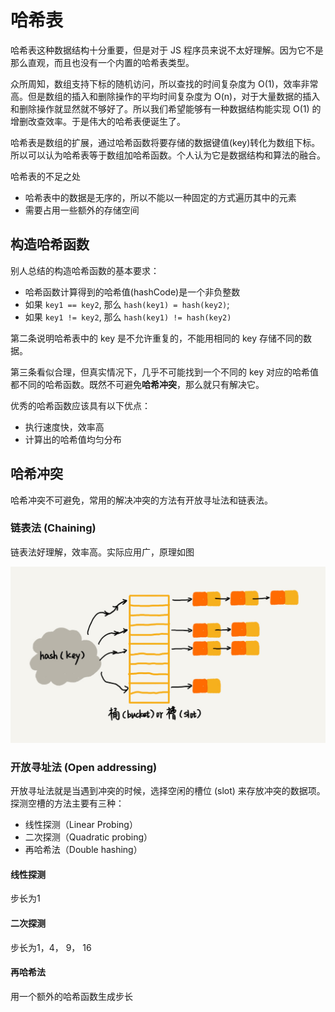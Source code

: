 # 哈希表

哈希表这种数据结构十分重要，但是对于 JS 程序员来说不太好理解。因为它不是那么直观，而且也没有一个内置的哈希表类型。

众所周知，数组支持下标的随机访问，所以查找的时间复杂度为 O(1)，效率非常高。但是数组的插入和删除操作的平均时间复杂度为 O(n)，对于大量数据的插入和删除操作就显然就不够好了。所以我们希望能够有一种数据结构能实现 O(1) 的增删改查效率。于是伟大的哈希表便诞生了。

哈希表是数组的扩展，通过哈希函数将要存储的数据键值(key)转化为数组下标。所以可以认为哈希表等于数组加哈希函数。个人认为它是数据结构和算法的融合。

哈希表的不足之处

- 哈希表中的数据是无序的，所以不能以一种固定的方式遍历其中的元素
- 需要占用一些额外的存储空间

## 构造哈希函数

别人总结的构造哈希函数的基本要求：

- 哈希函数计算得到的哈希值(hashCode)是一个非负整数
- 如果 `key1 == key2`, 那么 `hash(key1) = hash(key2)`;
- 如果 `key1 != key2`, 那么 `hash(key1) != hash(key2)`

第二条说明哈希表中的 key 是不允许重复的，不能用相同的 key 存储不同的数据。

第三条看似合理，但真实情况下，几乎不可能找到一个不同的 key 对应的哈希值都不同的哈希函数。既然不可避免**哈希冲突**，那么就只有解决它。

优秀的哈希函数应该具有以下优点：

- 执行速度快，效率高
- 计算出的哈希值均匀分布

## 哈希冲突

哈希冲突不可避免，常用的解决冲突的方法有开放寻址法和链表法。

### 链表法 (Chaining)

链表法好理解，效率高。实际应用广，原理如图

![chaining](./images/bucket.jpg)

### 开放寻址法 (Open addressing)

开放寻址法就是当遇到冲突的时候，选择空闲的槽位 (slot) 来存放冲突的数据项。探测空槽的方法主要有三种：

- 线性探测（Linear Probing）
- 二次探测（Quadratic probing）
- 再哈希法（Double hashing）

#### 线性探测

步长为1

#### 二次探测

步长为1，4， 9， 16

#### 再哈希法

用一个额外的哈希函数生成步长
